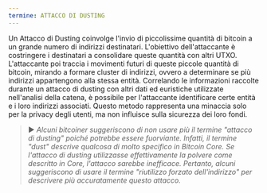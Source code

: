 ```yaml
---
termine: ATTACCO DI DUSTING
---
```


Un Attacco di Dusting coinvolge l'invio di piccolissime quantità di bitcoin a un grande numero di indirizzi destinatari. L'obiettivo dell'attaccante è costringere i destinatari a consolidare queste quantità con altri UTXO. L'attaccante poi traccia i movimenti futuri di queste piccole quantità di bitcoin, mirando a formare cluster di indirizzi, ovvero a determinare se più indirizzi appartengono alla stessa entità. Correlando le informazioni raccolte durante un attacco di dusting con altri dati ed euristiche utilizzate nell'analisi della catena, è possibile per l'attaccante identificare certe entità e i loro indirizzi associati. Questo metodo rappresenta una minaccia solo per la privacy degli utenti, ma non influisce sulla sicurezza dei loro fondi.

> ► *Alcuni bitcoiner suggeriscono di non usare più il termine "attacco di dusting" poiché potrebbe essere fuorviante. Infatti, il termine "dust" descrive qualcosa di molto specifico in Bitcoin Core. Se l'attacco di dusting utilizzasse effettivamente la polvere come descritto in Core, l'attacco sarebbe inefficace. Pertanto, alcuni suggeriscono di usare il termine "riutilizzo forzato dell'indirizzo" per descrivere più accuratamente questo attacco.*